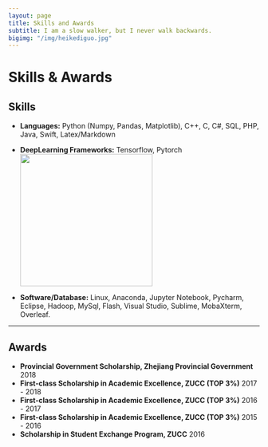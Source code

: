 ```yaml
---
layout: page
title: Skills and Awards
subtitle: I am a slow walker, but I never walk backwards.
bigimg: "/img/heikediguo.jpg"
---
```


# Skills & Awards
<link rel="stylesheet" href="D:/MarkDown/cmd_markdown_win64/cmd_markdown_win64/font-awesome-4.7.0/font-awesome-4.7.0/css/font-awesome.min.css">
<i class="fa fa-camera-retro"></i> 

## Skills

- **Languages:** Python (Numpy, Pandas, Matplotlib), C++, C, C#, SQL, PHP, Java, Swift, Latex/Markdown

- **DeepLearning Frameworks:** Tensorflow, Pytorch <img src="E:/个人主页/icon.jpg" width="265px">

- **Software/Database:** Linux, Anaconda, Jupyter Notebook, Pycharm, Eclipse, Hadoop, MySql, Flash, Visual Studio, Sublime, MobaXterm, Overleaf.

---

## Awards
- **Provincial Government Scholarship, Zhejiang Provincial Government**    	             2018            
- **First-class Scholarship in Academic Excellence, ZUCC (TOP 3%)**                  2017 - 2018 
- **First-class Scholarship in Academic Excellence, ZUCC (TOP 3%)**                  2016 - 2017
- **First-class Scholarship in Academic Excellence, ZUCC (TOP 3%)**                  2015 - 2016                                                                                    
- **Scholarship in Student Exchange Program, ZUCC**                                      2016             
<i class="fa fa-weixin"></i>






